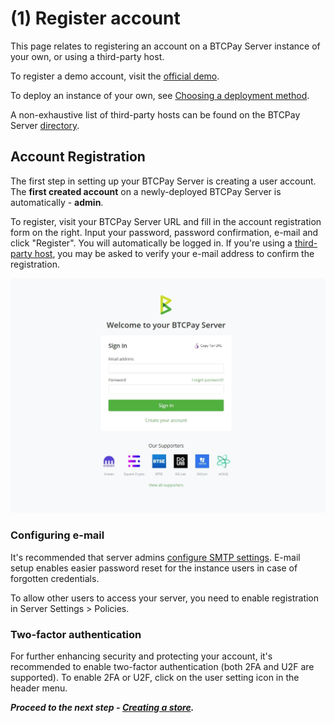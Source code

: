 # (1) Register account

This page relates to registering an account on a BTCPay Server instance of your own, or using a third-party host.

To register a demo account, visit the [official demo](https://mainnet.demo.btcpayserver.org/Account/Login).

To deploy an instance of your own, see [Choosing a deployment method](./Deployment.md).

A non-exhaustive list of third-party hosts can be found on the BTCPay Server [directory](https://directory.btcpayserver.org/filter/hosts).

## Account Registration

The first step in setting up your BTCPay Server is creating a user account. The **first created account** on a newly-deployed BTCPay Server is automatically - **admin**.

To register, visit your BTCPay Server URL and fill in the account registration form on the right. Input your password, password confirmation, e-mail and click "Register". You will automatically be logged in. If you're using a [third-party host](./ThirdPartyHosting.md), you may be asked to verify your e-mail address to confirm the registration.

![BTCPay Server registration](./img/btcpay-registration-page.jpg "BTCPay Server registration")

### Configuring e-mail

It's recommended that server admins [configure SMTP settings](./FAQ/FAQ-ServerSettings.md#how-to-configure-smtp-settings-in-btcpay). E-mail setup enables easier password reset for the instance users in case of forgotten credentials.

To allow other users to access your server, you need to enable registration in Server Settings > Policies.

### Two-factor authentication

For further enhancing security and protecting your account, it's recommended to enable two-factor authentication (both 2FA and U2F are supported). To enable 2FA or U2F, click on the user setting icon in the header menu.

***Proceed to the next step - [Creating a store](./CreateStore.md).***
